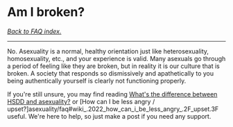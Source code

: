 # Am I broken?

[*Back to FAQ index.*](https://github.com/MissTeapot/LGBT-Wikis/blob/main/github_wiki/asexuality/faq.md)

---

No. Asexuality is a normal, healthy orientation just like heterosexuality, homosexuality, etc., and your experience is valid. Many asexuals go through a period of feeling like they are broken, but in reality it is our culture that is broken. A society that responds so dismissively and apathetically to you being authentically yourself is clearly not functioning properly.

If you're still unsure, you may find reading [What's the difference between HSDD and asexuality?](https://github.com/MissTeapot/LGBT-Wikis/blob/main/github_wiki/asexuality/faq#wiki_.2022_what.27s_the_difference_between_hsdd_and_asexuality.3F.md) or [How can I be less angry / upset?]asexuality/faq#wiki_.2022_how_can_i_be_less_angry_.2F_upset.3F useful. We're here to help, so just make a post if you need any support.